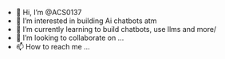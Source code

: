 - 👋 Hi, I’m @ACS0137
- 👀 I’m interested in building Ai chatbots atm
- 🌱 I’m currently learning to build chatbots, use llms and more/
- 💞️ I’m looking to collaborate on ...
- 📫 How to reach me ...

<!---
ACS0137/ACS0137 is a ✨ special ✨ repository because its `README.md` (this file) appears on your GitHub profile.
You can click the Preview link to take a look at your changes.
--->
